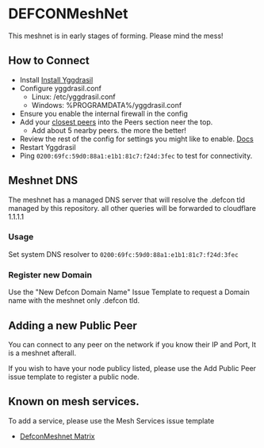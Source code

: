 # DEFCONMeshNet
This meshnet is in early stages of forming. Please mind the mess!
## How to Connect
- Install [Install Yggdrasil](https://yggdrasil-network.github.io/installation.html)
- Configure yggdrasil.conf
  - Linux: /etc/yggdrasil.conf
  - Windows: %PROGRAMDATA%/yggdrasil.conf
- Ensure you enable the internal firewall in the config
- Add your [closest peers](https://github.com/DEFCONMeshNet/DEFCONMeshNet/blob/master/publicnodes.csv) into the Peers section neer the top.
  - Add about 5 nearby peers. the more the better!
- Review the rest of the config for settings you might like to enable. [Docs](https://yggdrasil-network.github.io/configuration.html)
- Restart Yggdrasil
- Ping ```0200:69fc:59d0:88a1:e1b1:81c7:f24d:3fec``` to test for connectivity.

## Meshnet DNS
The meshnet has a managed DNS server that will resolve the .defcon tld managed by this repository. all other queries will be forwarded to cloudflare 1.1.1.1

### Usage
Set system DNS resolver to ```0200:69fc:59d0:88a1:e1b1:81c7:f24d:3fec```

### Register new Domain
Use the "New Defcon Domain Name" Issue Template to request a Domain name with the meshnet only .defcon tld.

## Adding a new Public Peer
You can connect to any peer on the network if you know their IP and Port, It is a meshnet afterall.

If you wish to have your node publicy listed, please use the Add Public Peer issue template to register a public node.

## Known on mesh services.
To add a service, please use the Mesh Services issue template
- [DefconMeshnet Matrix](https://[0200:2c03:79b4:4257:ce90:7582:4c5a:d946])
